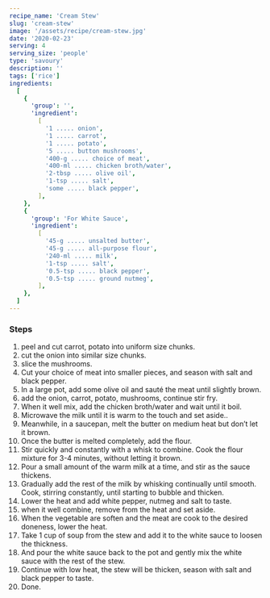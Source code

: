 ```yaml
---
recipe_name: 'Cream Stew'
slug: 'cream-stew'
image: '/assets/recipe/cream-stew.jpg'
date: '2020-02-23'
serving: 4
serving_size: 'people'
type: 'savoury'
description: ''
tags: ['rice']
ingredients:
  [
    {
      'group': '',
      'ingredient':
        [
          '1 ..... onion',
          '1 ..... carrot',
          '1 ..... potato',
          '5 ..... button mushrooms',
          '400-g ..... choice of meat',
          '400-ml ..... chicken broth/water',
          '2-tbsp ..... olive oil',
          '1-tsp ..... salt',
          'some ..... black pepper',
        ],
    },
    {
      'group': 'For White Sauce',
      'ingredient':
        [
          '45-g ..... unsalted butter',
          '45-g ..... all-purpose flour',
          '240-ml ..... milk',
          '1-tsp ..... salt',
          '0.5-tsp ..... black pepper',
          '0.5-tsp ..... ground nutmeg',
        ],
    },
  ]
---
```


### Steps

1. peel and cut carrot, potato into uniform size chunks.
2. cut the onion into similar size chunks.
3. slice the mushrooms.
4. Cut your choice of meat into smaller pieces, and season with salt and black pepper.
5. In a large pot, add some olive oil and sauté the meat until slightly brown.
6. add the onion, carrot, potato, mushrooms, continue stir fry.
7. When it well mix, add the chicken broth/water and wait until it boil.
8. Microwave the milk until it is warm to the touch and set aside..
9. Meanwhile, in a saucepan, melt the butter on medium heat but don’t let it brown.
10. Once the butter is melted completely, add the flour.
11. Stir quickly and constantly with a whisk to combine. Cook the flour mixture for 3-4 minutes, without letting it brown.
12. Pour a small amount of the warm milk at a time, and stir as the sauce thickens.
13. Gradually add the rest of the milk by whisking continually until smooth. Cook, stirring constantly, until starting to bubble and thicken.
14. Lower the heat and add white pepper, nutmeg and salt to taste.
15. when it well combine, remove from the heat and set aside.
16. When the vegetable are soften and the meat are cook to the desired doneness, lower the heat.
17. Take 1 cup of soup from the stew and add it to the white sauce to loosen the thickness.
18. And pour the white sauce back to the pot and gently mix the white sauce with the rest of the stew.
19. Continue with low heat, the stew will be thicken, season with salt and black pepper to taste.
20. Done.
